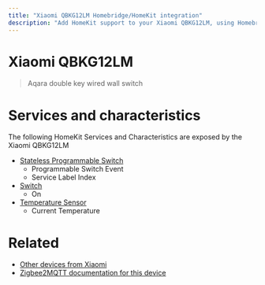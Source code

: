 ```yaml
---
title: "Xiaomi QBKG12LM Homebridge/HomeKit integration"
description: "Add HomeKit support to your Xiaomi QBKG12LM, using Homebridge, Zigbee2MQTT and homebridge-z2m."
---
```

<!---
This file has been GENERATED using src/docgen/docgen.ts
DO NOT EDIT THIS FILE MANUALLY!
-->
# Xiaomi QBKG12LM
> Aqara double key wired wall switch


# Services and characteristics
The following HomeKit Services and Characteristics are exposed by
the Xiaomi QBKG12LM

* [Stateless Programmable Switch](../../action.md)
  * Programmable Switch Event
  * Service Label Index
* [Switch](../../switch.md)
  * On
* [Temperature Sensor](../../sensors.md)
  * Current Temperature


# Related
* [Other devices from Xiaomi](../index.md#xiaomi)
* [Zigbee2MQTT documentation for this device](https://www.zigbee2mqtt.io/devices/QBKG12LM.html)